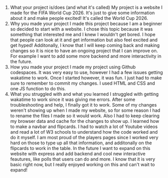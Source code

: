 1. What your project is/does (and what it's called)
    My project is a website I made for the FIFA World Cup 2026. It's just to give some information about it and 
    make people excited! It's called the World Cup 2026.
2. Why you made your project
    I made this project because I am a beginner so decided to start with a website. I chose this topic because it was 
    something that interested me and I knew I wouldn't get bored. I hope that people can look at it and get information
    but also feel excited and get hyped! Additonally, I know that I will keep coming back and making changes so it is 
    nice to have an ongoing project that I can improve on. For example I want to add some more backend and more 
    interactivity in the future.
3. How you made your project
    I made my project using Github codespaces. It was very easy to use, however I had a few issues getting wakatime to work. Once I started however, it was fun. I just had to make sure to remember to commit my changes. I used HTML and 
    CSS and one JS function to do this. 
4. What you struggled with and what you learned
    I struggled with getting wakatime to work since it was giving me errors. After some troubleshooting and help, I finally got it to work. Some of my changes weren't showing up when I made my website, so for some reason I had to rename the files I made so it would work. Also I had to keep clearing my browser data and cache for the changes to show up. I learned how to make a navbar and flipcards. I had to watch a lot of Youtube videos and read a lot of W3 schools to understand how the code worked and do it myself. I am most proud of the players pages since I worked very hard on those to type up all that information, and additonally on the flipcards to work in the table. In the future I want to expand on this website with express and add backend and cool new interactive feautures, like polls that users can do and more. I know that it is very basic right now, but I really enjoyed working on this and can't wait to expand!


